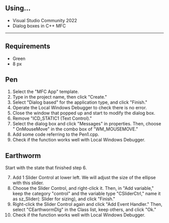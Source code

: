 ## Using...
- Visual Studio Community 2022
- Dialog boxes in C++ MFC



-------
## Requirements
- Green
- 8 px

## Pen
1. Select the "MFC App" template.
2. Type in the project name, then click "Create."
3. Select "Dialog based" for the application type, and click "Finish."
4. Operate the Local Windows Debugger to check there is no error.
5. Close the window that popped up and start to modify the dialog box.
6. Remove "ICD_STATIC1 (Text Control)."
7. Select the dialog box and click "Messages" in properties. Then, choose "<Add> OnMouseMove" in the combo box of "WM_MOUSEMOVE."
8. Add some code referring to the Pen1.cpp.
9. Check if the function works well with Local Windows Debugger.

## Earthworm
Start with the state that finished step 6.
<ol start="7">
  <li>Add 1 Slider Control at lower left. We will adjust the size of the ellipse with this slider.</li>
  <li>Choose the Slider Control, and right-click it. Then, in "Add variable," keep the category "control" and the variable type "CSliderCtrl," name it as sz_Slider(: Slider for sizing), and click "Finish."</li> 
  <li>Right-click the Slider Control again and click "Add Event Handler." Then, select "CEarthwormDlg" in the Class list, keep others, and click "Ok."</li>
  <li>Check if the function works well with Local Windows Debugger.</li>
</ol>
